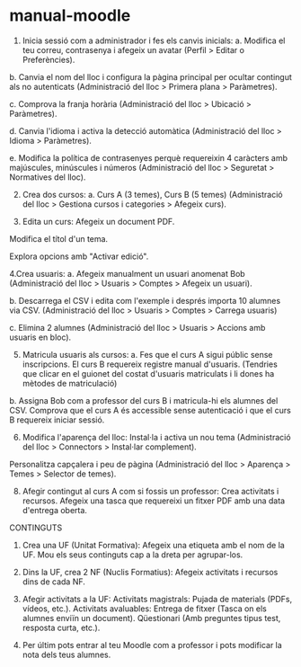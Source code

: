 # manual-moodle
1. Inicia sessió com a administrador i fes els canvis inicials:
a. Modifica el teu correu, contrasenya i afegeix un avatar (Perfil > Editar o Preferències).

b. Canvia el nom del lloc i configura la pàgina principal per ocultar contingut als no autenticats (Administració del lloc > Primera plana > Paràmetres).


c. Comprova la franja horària (Administració del lloc > Ubicació > Paràmetres).



d. Canvia l'idioma i activa la detecció automàtica (Administració del lloc > Idioma > Paràmetres).

e. Modifica la política de contrasenyes perquè requereixin 4 caràcters amb majúscules, minúscules i números (Administració del lloc > Seguretat > Normatives del lloc).



2. Crea dos cursos:
a. Curs A (3 temes), Curs B (5 temes) 
(Administració del lloc > Gestiona cursos i categories > Afegeix curs).


3. Edita un curs:
Afegeix un document PDF.


Modifica el títol d'un tema.


Explora opcions amb "Activar edició".


4.Crea usuaris:
a. Afegeix manualment un usuari anomenat Bob 
(Administració del lloc > Usuaris > Comptes > Afegeix un usuari).

b. Descarrega el CSV i edita com l'exemple i després importa 10 alumnes via CSV.
(Administració del lloc > Usuaris > Comptes > Carrega usuaris)


c. Elimina 2 alumnes 
(Administració del lloc > Usuaris > Accions amb usuaris en bloc).



5. Matricula usuaris als cursos:
a. 
Fes que el curs A sigui públic sense inscripcions.
El curs B requereix registre manual d'usuaris.
(Tendries que clicar en el guionet del costat d'usuaris matriculats i li dones ha mètodes de matriculació)



b. 
Assigna Bob com a professor del curs B i matricula-hi els alumnes del CSV.
Comprova que el curs A és accessible sense autenticació i que el curs B requereix iniciar sessió.

6. Modifica l'aparença del lloc: 
Instal·la i activa un nou tema 
(Administració del lloc > Connectors > Instal·lar complement).

Personalitza capçalera i peu de pàgina 
(Administració del lloc > Aparença > Temes > Selector de temes).




8. Afegir contingut al curs A com si fossis un professor:
Crea activitats i recursos.
Afegeix una tasca que requereixi un fitxer PDF amb una data d'entrega oberta.


CONTINGUTS
1. Crea una UF (Unitat Formativa):
Afegeix una etiqueta amb el nom de la UF.
Mou els seus continguts cap a la dreta per agrupar-los.
2. Dins la UF, crea 2 NF (Nuclis Formatius):
Afegeix activitats i recursos dins de cada NF.


3. Afegir activitats a la UF:
Activitats magistrals: Pujada de materials (PDFs, vídeos, etc.).
Activitats avaluables:
Entrega de fitxer (Tasca on els alumnes enviïn un document).
Qüestionari (Amb preguntes tipus test, resposta curta, etc.).



4. Per últim pots entrar al teu Moodle com a professor i pots modificar la nota dels teus alumnes.


